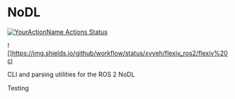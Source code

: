 # NoDL

[![YourActionName Actions Status](https://github.com/xyyeh/flexiv_ros2/workflows/flexiv_ci/badge.svg)](https://github.com/xyyeh/flexiv_ros2/actions)


![]https://img.shields.io/github/workflow/status/xyyeh/flexiv_ros2/flexiv%20ci

CLI and parsing utilities for the ROS 2 NoDL

Testing
